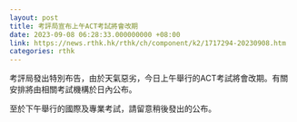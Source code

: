 ```yaml
---
layout: post
title: 考評局宣布上午ACT考試將會改期
date: 2023-09-08 06:28:33.000000000 +08:00
link: https://news.rthk.hk/rthk/ch/component/k2/1717294-20230908.htm
categories: rthk
---
```


考評局發出特別布告，由於天氣惡劣，今日上午舉行的ACT考試將會改期。有關安排將由相關考試機構於日內公布。

至於下午舉行的國際及專業考試，請留意稍後發出的公布。

